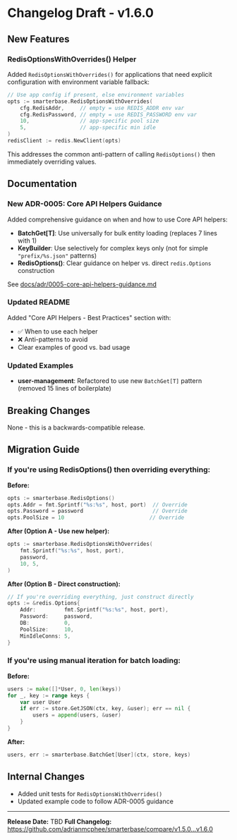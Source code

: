 # Changelog Draft - v1.6.0

## New Features

### RedisOptionsWithOverrides() Helper
Added `RedisOptionsWithOverrides()` for applications that need explicit configuration with environment variable fallback:

```go
// Use app config if present, else environment variables
opts := smarterbase.RedisOptionsWithOverrides(
    cfg.RedisAddr,     // empty = use REDIS_ADDR env var
    cfg.RedisPassword, // empty = use REDIS_PASSWORD env var
    10,                // app-specific pool size
    5,                 // app-specific min idle
)
redisClient := redis.NewClient(opts)
```

This addresses the common anti-pattern of calling `RedisOptions()` then immediately overriding values.

## Documentation

### New ADR-0005: Core API Helpers Guidance
Added comprehensive guidance on when and how to use Core API helpers:

- **BatchGet[T]**: Use universally for bulk entity loading (replaces 7 lines with 1)
- **KeyBuilder**: Use selectively for complex keys only (not for simple `"prefix/%s.json"` patterns)
- **RedisOptions()**: Clear guidance on helper vs. direct `redis.Options` construction

See [docs/adr/0005-core-api-helpers-guidance.md](./docs/adr/0005-core-api-helpers-guidance.md)

### Updated README
Added "Core API Helpers - Best Practices" section with:
- ✅ When to use each helper
- ❌ Anti-patterns to avoid
- Clear examples of good vs. bad usage

### Updated Examples
- **user-management**: Refactored to use new `BatchGet[T]` pattern (removed 15 lines of boilerplate)

## Breaking Changes

None - this is a backwards-compatible release.

## Migration Guide

### If you're using RedisOptions() then overriding everything:

**Before:**
```go
opts := smarterbase.RedisOptions()
opts.Addr = fmt.Sprintf("%s:%s", host, port)  // Override
opts.Password = password                      // Override
opts.PoolSize = 10                           // Override
```

**After (Option A - Use new helper):**
```go
opts := smarterbase.RedisOptionsWithOverrides(
    fmt.Sprintf("%s:%s", host, port),
    password,
    10, 5,
)
```

**After (Option B - Direct construction):**
```go
// If you're overriding everything, just construct directly
opts := &redis.Options{
    Addr:         fmt.Sprintf("%s:%s", host, port),
    Password:     password,
    DB:           0,
    PoolSize:     10,
    MinIdleConns: 5,
}
```

### If you're using manual iteration for batch loading:

**Before:**
```go
users := make([]*User, 0, len(keys))
for _, key := range keys {
    var user User
    if err := store.GetJSON(ctx, key, &user); err == nil {
        users = append(users, &user)
    }
}
```

**After:**
```go
users, err := smarterbase.BatchGet[User](ctx, store, keys)
```

## Internal Changes

- Added unit tests for `RedisOptionsWithOverrides()`
- Updated example code to follow ADR-0005 guidance

---

**Release Date:** TBD
**Full Changelog:** https://github.com/adrianmcphee/smarterbase/compare/v1.5.0...v1.6.0

